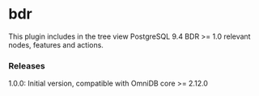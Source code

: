 # bdr

This plugin includes in the tree view PostgreSQL 9.4 BDR >= 1.0 relevant nodes, features and actions.


### Releases

1.0.0: Initial version, compatible with OmniDB core >= 2.12.0
